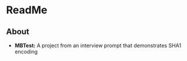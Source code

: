 ReadMe
============

About
-----
- **MBTest:** A project from an interview prompt that demonstrates SHA1 encoding
